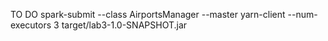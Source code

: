 TO DO
spark-submit --class AirportsManager --master yarn-client --num-
executors 3 target/lab3-1.0-SNAPSHOT.jar
